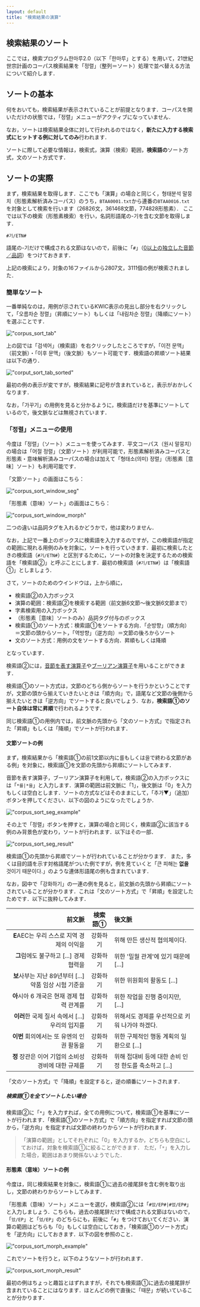 ```yaml
---
layout: default
title: "検索結果の演算"
---
```

## 検索結果のソート

ここでは，検索プログラム한마루2.0（以下「한마루」とする）を用いて，21世紀世宗計画のコーパス検索結果を「정렬」（整列＝ソート）処理で並べ替える方法について紹介します．

## ソートの基本

何をおいても，検索結果が表示されていることが前提となります．コーパスを開いただけの状態では，「정렬」メニューがアクティブになっていません．

なお，ソートは検索結果全体に対して行われるのではなく，**新たに入力する検索式にヒットする例に対してのみ**行われます．

ソートに際して必要な情報は，検索式，演算（検索）範囲，**検索語の**ソート方式，文のソート方式です．

## ソートの実際

まず，検索結果を取得します．ここでも「演算」の場合と同じく，형태분석 말뭉치（形態素解析済みコーパス）のうち，`BTAA0001.txt`から連番の`BTAA0016.txt`を対象として検索を行います（26826文，361468文節，774828形態素）．
ここでは以下の検索（形態素検索）を行い，名詞形語尾の-기を含む文節を取得します．

```
#기/ETN#
```

語尾の-기だけで構成される文節はないので，前後に「`#`」（[0以上の独立した音節／品詞](tagged_corpus#0以上の独立した音節品詞)）をつけておきます．

上記の検索により，対象の16ファイルから2807文，3111個の例が検索されました．

### 簡単なソート

一番単純なのは，用例が示されているKWIC表示の見出し部分を右クリックして，「오름차순 정렬」（昇順にソート）もしくは「내림차순 정렬」（降順にソート）を選ぶことです．

!["corpus_sort_tab"](../img/corpus_sort_tab.png)

上の図では「검색어」（検索語）を右クリックしたところですが，「이전 문맥」（前文脈）・「이후 문맥」（後文脈）もソート可能です．検索語の昇順ソート結果は以下の通り．

!["corput_sort_tab_sorted"](../img/corpus_sort_tab_sorted.png)

最初の例の表示が変ですが，検索結果に記号が含まれていると，表示がおかしくなります．

なお，「가꾸기」の用例を見ると分かるように，検索語だけを基準にソートしているので，後文脈などは無視されています．

### 「정렬」メニューの使用

今度は「정렬」（ソート）メニューを使ってみます．平文コーパス（원시 말뭉치）の場合は「어절 정렬」（文節ソート）が利用可能で，形態素解析済みコーパスと形態素・意味解析済みコーパスの場合は加えて「형태소(의미) 정렬」（形態素［意味］ソート）も利用可能です．

「文節ソート」の画面はこちら：

!["corpus_sort_window_seg"](../img/corpus_sort_window_seg.png)

「形態素（意味）ソート」の画面はこちら：

!["corpus_sort_window_morph"](../img/corpus_sort_window_morph.png)

二つの違いは品詞タグを入れるかどうかで，他は変わりません．

なお，上記で一番上のボックスに検索語を入力するのですが，この検索語が指定の範囲に現れる用例のみを対象に，ソートを行っていきます．最初に検索したときの検索語（`#기/ETN#`）と区別するために，ソートの対象を決定するための検索語を「検索語②」と呼ぶことにします．最初の検索語（`#기/ETN#`）は「検索語①」としましょう．

さて，ソートのためのウインドウは，上から順に，

- 検索語②の入力ボックス
- 演算の範囲：検索語②を検索する範囲（前文脈6文節～後文脈6文節まで）
- 字素検索用の入力ボックス
- （形態素［意味］ソートのみ）品詞タグ付与のボックス
- 検索語①のソート方式：検索語①をソートする方向．「순방향」（順方向）＝文節の頭からソート，「역방향」（逆方向）＝文節の後ろからソート
- 文のソート方式：用例の文をソートする方向．昇順もしくは降順

となっています．

検索語②には，[音節を表す演算子](raw_corpus#音節を表す演算子による検索)や[ブーリアン演算子](raw_corpus#ブーリアン演算子による検索)を用いることができます．

検索語①のソート方式は，文節のどちら側からソートを行うかということですが，文節の頭から揃えていきたいときは「順方向」で，語尾など文節の後側から揃えたいときは「逆方向」でソートすると良いでしょう．なお，**検索語①のソート自体は常に昇順**で行われるようです．

同じ検索語①の用例内では，前文脈の先頭から「文のソート方式」で指定された「昇順」もしくは「降順」でソートが行われます．

#### 文節ソートの例

まず，検索結果から「検索語①の前1文節以内に를もしくは을で終わる文節がある例」を対象に，検索語①を文節の先頭から昇順にソートしてみます．

音節を表す演算子，ブーリアン演算子を利用して，検索語②の入力ボックスには「`*를|*을`」と入力します．演算の範囲は前文脈に「1」，後文脈は「0」を入力もしくは空白とします．ソートの方式などはそのままにして，「추가▼」（追加）ボタンを押してください．以下の図のようになったでしょうか．

!["corpus_sort_seg_example"](../img/corpus_sort_seg_example.png)

その上で「정렬」ボタンを押すと，演算の場合と同じく，検索語②に該当する例のみ背景色が変わり，ソートが行われます．以下はその一部．

!["corpus_sort_seg_result"](../img/corpus_sort_seg_result.png)

検索語①の先頭から昇順でソートが行われていることが分かります．
また，多くは目的語を示す対格語尾がついた例ですが，例を見ていくと「큰 피해는 **없을** 것이기 때문이다.」のような連体形語尾の例も含まれています．

なお，図中で「강화하기」の一連の例を見ると，前文脈の先頭から昇順にソートされていることが分かります．これは「文のソート方式」で「昇順」を設定したためです．以下に抜粋してみます．

|  前文脈  |  検索語①  |  後文脈  |
|--------:|:--------:|:-------|
| **E**AEC는 우리 스스로 지역 경제의 이익을 | 강화하기 | 위해 만든 생산적 협의체이다. |
| **그**럼에도 불구하고 [...] 경제 협력을 | 강화하기 | 위한 '밀월 관계'에 있기 때문에 [...] |
| **보**사부는 지난 89년부터 [...] 약품 임상 시험 기준을 | 강화하기 | 위한 위원회의 활동도 [...] |
| **아**시아 6 개국은 현재 경제 협력 관계를 | 강화하기 | 위한 작업을 진행 중이지만, [...] |
| **이러**한 국제 질서 속에서 [...] 우리의 입지를 | 강화하기 | 위해서도 경제를 우선적으로 키워 나가야 하겠다. |
| **이번** 회의에서는 또 유엔의 인권 활동을 | 강화하기 | 위한 구체적인 행동 계획의 일환으로 [...] |
| **정** 장관은 이어 기업의 소비성 경비에 대한 규제를 | 강화하기 | 위해 접대비 등에 대한 손비 인정 한도를 축소하고 [...] |

「文のソート方式」で「降順」を設定すると，逆の順番にソートされます．

##### 検索語①を全てソートしたい場合

検索語②に「`*`」を入力すれば，全ての用例について，検索語①を基準にソートが行われます．「検索語①のソート方式」で「順方向」を指定すれば文節の頭から，「逆方向」を指定すれば文節の終わりからソートが行われます．

> 「演算の範囲」としてそれぞれに「0」を入力するか，どちらも空白にしておけば，対象を検索語①に絞ることができます．
> ただ，「`*`」を入力した場合，範囲はあまり関係ないようでした．

#### 形態素（意味）ソートの例

今度は，同じ検索結果を対象に，検索語①に過去の接尾辞を含む例を取り出し，文節の終わりからソートしてみます．

「形態素（意味）ソート」メニューを選び，検索語②には「`#았/EP#|#었/EP#`」と入力しましょう．こちらも，過去の接尾辞だけで構成される文節はないので，「`았/EP`」と「`었/EP`」のどちらにも，前後に「`#`」をつけておいてください．演算の範囲はどちらも「0」もしくは空白にしておき，「検索語①のソート方式」を「逆方向」にしておきます．以下の図を参照のこと．

!["corpus_sort_morph_example"](../img/corpus_sort_morph_example.png)

これでソートを行うと，以下のようなソートが行われます．

!["corpus_sort_morph_result"](../img/corpus_sort_morph_result.png)

最初の例はちょっと趣旨とはずれますが，それでも検索語①に過去の接尾辞が含まれていることにはなります．ほとんどの例で直後に「때문」が続いていることが分かります．
